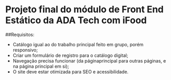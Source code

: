 <h1>Projeto final do módulo de Front End Estático da ADA Tech com iFood</h1>

##Requisitos:
- Catálogo igual ao do trabalho principal feito em grupo, porém responsivo;
- Criar um formulário de registro para o catálogo digital;
- Navegação precisa funcionar (da páginaprincipal para outras páginas, e na página principal em si);
- O site deve estar otimizada para SEO e acessibilidade.
